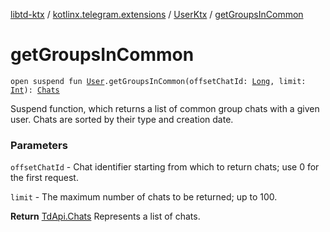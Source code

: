 [libtd-ktx](../../index.md) / [kotlinx.telegram.extensions](../index.md) / [UserKtx](index.md) / [getGroupsInCommon](./get-groups-in-common.md)

# getGroupsInCommon

`open suspend fun `[`User`](https://tdlibx.github.io/td/docs/org/drinkless/td/libcore/telegram/TdApi.User.html)`.getGroupsInCommon(offsetChatId: `[`Long`](https://kotlinlang.org/api/latest/jvm/stdlib/kotlin/-long/index.html)`, limit: `[`Int`](https://kotlinlang.org/api/latest/jvm/stdlib/kotlin/-int/index.html)`): `[`Chats`](https://tdlibx.github.io/td/docs/org/drinkless/td/libcore/telegram/TdApi.Chats.html)

Suspend function, which returns a list of common group chats with a given user. Chats are
sorted by their type and creation date.

### Parameters

`offsetChatId` - Chat identifier starting from which to return chats; use 0 for the first
request.

`limit` - The maximum number of chats to be returned; up to 100.

**Return**
[TdApi.Chats](https://tdlibx.github.io/td/docs/org/drinkless/td/libcore/telegram/TdApi.Chats.html) Represents a list of chats.

